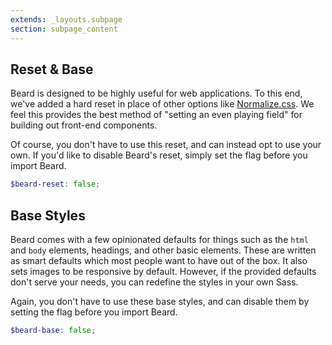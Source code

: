```yaml
---
extends: _layouts.subpage
section: subpage_content
---
```

<h2 class="tcg50 ft10 fw3 mb2 md-mb3">Reset &amp; Base</h2>
<p class="tcg50 ft5 fw3 mb4 lh2">Beard is designed to be highly useful for web applications. To this end, we've added a hard reset in place of other options like <a href="http://normalizecss.com" class="tc1">Normalize.css</a>. We feel this provides the best method of "setting an even playing field" for building out front-end components.</p>
<p class="tcg50 ft5 fw3 mb4 lh2">Of course, you don't have to use this reset, and can instead opt to use your own. If you'd like to disable Beard's reset, simply set the flag before you import Beard.</p>

```scss
$beard-reset: false;
```

<h2 class="tcg50 ft10 fw3 mb2 md-mb3">Base Styles</h2>
<p class="tcg50 ft5 fw3 mb4 lh2">Beard comes with a few opinionated defaults for things such as the <code>html</code> and <code>body</code> elements, headings, and other basic elements. These are written as smart defaults which most people want to have out of the box. It also sets images to be responsive by default. However, if the provided defaults don't serve your needs, you can redefine the styles in your own Sass.</p>
<p class="tcg50 ft5 fw3 mb4 lh2">Again, you don't have to use these base styles, and can disable them by setting the flag before you import Beard.</p>

```scss
$beard-base: false;
```
